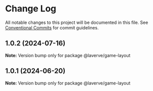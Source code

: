 # Change Log

All notable changes to this project will be documented in this file.
See [Conventional Commits](https://conventionalcommits.org) for commit guidelines.

## 1.0.2 (2024-07-16)

**Note:** Version bump only for package @laverve/game-layout

## 1.0.1 (2024-06-20)

**Note:** Version bump only for package @laverve/game-layout
